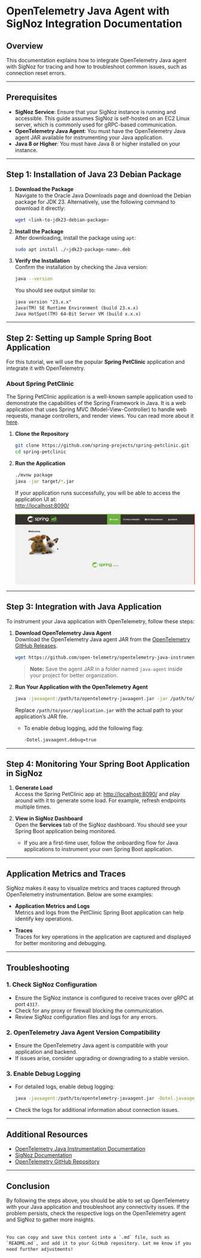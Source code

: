 # OpenTelemetry Java Agent with SigNoz Integration Documentation

## Overview

This documentation explains how to integrate OpenTelemetry Java agent with SigNoz for tracing and how to troubleshoot common issues, such as connection reset errors.

---

## Prerequisites

- **SigNoz Service**: Ensure that your SigNoz instance is running and accessible. This guide assumes SigNoz is self-hosted on an EC2 Linux server, which is commonly used for gRPC-based communication.
- **OpenTelemetry Java Agent**: You must have the OpenTelemetry Java agent JAR available for instrumenting your Java application.
- **Java 8 or Higher**: You must have Java 8 or higher installed on your instance.

---

## Step 1: Installation of Java 23 Debian Package

1. **Download the Package**  
   Navigate to the Oracle Java Downloads page and download the Debian package for JDK 23. Alternatively, use the following command to download it directly:

   ```bash
   wget <link-to-jdk23-debian-package>
   ```

2. **Install the Package**  
   After downloading, install the package using `apt`:

   ```bash
   sudo apt install ./<jdk23-package-name>.deb
   ```

3. **Verify the Installation**  
   Confirm the installation by checking the Java version:

   ```bash
   java --version
   ```

   You should see output similar to:

   ```plaintext
   java version "23.x.x"
   Java(TM) SE Runtime Environment (build 23.x.x)
   Java HotSpot(TM) 64-Bit Server VM (build x.x.x)
   ```

---

## Step 2: Setting up Sample Spring Boot Application

For this tutorial, we will use the popular **Spring PetClinic** application and integrate it with OpenTelemetry.

### About Spring PetClinic

The Spring PetClinic application is a well-known sample application used to demonstrate the capabilities of the Spring Framework in Java. It is a web application that uses Spring MVC (Model-View-Controller) to handle web requests, manage controllers, and render views. You can read more about it [here](https://github.com/spring-projects/spring-petclinic).

1. **Clone the Repository**

   ```bash
   git clone https://github.com/spring-projects/spring-petclinic.git
   cd spring-petclinic
   ```

2. **Run the Application**

   ```bash
   ./mvnw package
   java -jar target/*.jar
   ```

   If your application runs successfully, you will be able to access the application UI at:  
   [http://localhost:8090/](http://localhost:8090/)

   ![springboot-ui](ui.png)

---

## Step 3: Integration with Java Application

To instrument your Java application with OpenTelemetry, follow these steps:

1. **Download OpenTelemetry Java Agent**  
   Download the OpenTelemetry Java agent JAR from the [OpenTelemetry GitHub Releases](https://github.com/open-telemetry/opentelemetry-java-instrumentation/releases).

   ```bash
   wget https://github.com/open-telemetry/opentelemetry-java-instrumentation/releases/latest/download/opentelemetry-javaagent.jar
   ```
   > **Note:** Save the agent JAR in a folder named `java-agent` inside your project for better organization.

2. **Run Your Application with the OpenTelemetry Agent**

   ```bash
   java -javaagent:/path/to/opentelemetry-javaagent.jar -jar /path/to/your/application.jar
   ```

   Replace `/path/to/your/application.jar` with the actual path to your application’s JAR file.

   - To enable debug logging, add the following flag:
     ```bash
     -Dotel.javaagent.debug=true
     ```

---

## Step 4: Monitoring Your Spring Boot Application in SigNoz

1. **Generate Load**  
   Access the Spring PetClinic app at: [http://localhost:8090/](http://localhost:8090/) and play around with it to generate some load. For example, refresh endpoints multiple times.

2. **View in SigNoz Dashboard**  
   Open the **Services** tab of the SigNoz dashboard. You should see your Spring Boot application being monitored.

   - If you are a first-time user, follow the onboarding flow for Java applications to instrument your own Spring Boot application.

---

## Application Metrics and Traces

SigNoz makes it easy to visualize metrics and traces captured through OpenTelemetry instrumentation. Below are some examples:

- **Application Metrics and Logs**  
  Metrics and logs from the PetClinic Spring Boot application can help identify key operations.

- **Traces**  
  Traces for key operations in the application are captured and displayed for better monitoring and debugging.

---

## Troubleshooting

### 1. Check SigNoz Configuration
- Ensure the SigNoz instance is configured to receive traces over gRPC at port `4317`.
- Check for any proxy or firewall blocking the communication.
- Review SigNoz configuration files and logs for any errors.

### 2. OpenTelemetry Java Agent Version Compatibility
- Ensure the OpenTelemetry Java agent is compatible with your application and backend.
- If issues arise, consider upgrading or downgrading to a stable version.

### 3. Enable Debug Logging
- For detailed logs, enable debug logging:

  ```bash
  java -javaagent:/path/to/opentelemetry-javaagent.jar -Dotel.javaagent.debug=true -jar /path/to/your/application.jar
  ```

- Check the logs for additional information about connection issues.

---

## Additional Resources

- [OpenTelemetry Java Instrumentation Documentation](https://opentelemetry.io/docs/instrumentation/java/)
- [SigNoz Documentation](https://signoz.io/docs/)
- [OpenTelemetry GitHub Repository](https://github.com/open-telemetry/opentelemetry-java-instrumentation)

---

## Conclusion

By following the steps above, you should be able to set up OpenTelemetry with your Java application and troubleshoot any connectivity issues. If the problem persists, check the respective logs on the OpenTelemetry agent and SigNoz to gather more insights.
```

You can copy and save this content into a `.md` file, such as `README.md`, and add it to your GitHub repository. Let me know if you need further adjustments!
